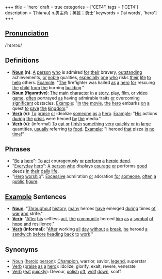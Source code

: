 +++
title = 'hero'
draft = true
categories = ['CET4']
tags = ['CET4']
description = '[ˈhiərəu] n.男主角；英雄；勇士'
keywords = ['ai words', 'hero']
+++

## [Pronunciation](/post/pronunciation/)
/ˈhɪərəʊ/

## Definitions
- **[Noun](/post/noun/) (n)**: [A](/post/a/) [person](/post/person/) [who](/post/who/) is admired [for](/post/for/) [their](/post/their/) bravery, [outstanding](/post/outstanding/) achievements, [or](/post/or/) [noble](/post/noble/) qualities, [especially](/post/especially/) [one](/post/one/) [who](/post/who/) risks [their](/post/their/) [life](/post/life/) [to](/post/to/) [help](/post/help/) others. [Example](/post/example/): "[The](/post/the/) firefighter was hailed [as](/post/as/) [a](/post/a/) [hero](/post/hero/) [for](/post/for/) rescuing [the](/post/the/) [child](/post/child/) [from](/post/from/) [the](/post/the/) burning [building](/post/building/)."
- **[Noun](/post/noun/) (figurative)**: [The](/post/the/) [main](/post/main/) [character](/post/character/) [in](/post/in/) [a](/post/a/) [story](/post/story/), [play](/post/play/), [film](/post/film/), [or](/post/or/) [video](/post/video/) [game](/post/game/), [often](/post/often/) portrayed [as](/post/as/) having admirable traits [or](/post/or/) overcoming [significant](/post/significant/) obstacles. [Example](/post/example/): "[In](/post/in/) [the](/post/the/) [movie](/post/movie/), [the](/post/the/) [hero](/post/hero/) embarks [on](/post/on/) [a](/post/a/) quest [to](/post/to/) [save](/post/save/) [the](/post/the/) [kingdom](/post/kingdom/)."
- **[Verb](/post/verb/) (v)**: [To](/post/to/) [praise](/post/praise/) [or](/post/or/) idealize [someone](/post/someone/) [as](/post/as/) [a](/post/a/) [hero](/post/hero/). [Example](/post/example/): "[His](/post/his/) actions [during](/post/during/) [the](/post/the/) [crisis](/post/crisis/) were heroed [by](/post/by/) [the](/post/the/) media."
- **[Verb](/post/verb/) (v)**: (informal) [To](/post/to/) [eat](/post/eat/) [or](/post/or/) [finish](/post/finish/) [something](/post/something/) [very](/post/very/) [quickly](/post/quickly/) [or](/post/or/) [in](/post/in/) [large](/post/large/) quantities, [usually](/post/usually/) referring [to](/post/to/) [food](/post/food/). [Example](/post/example/): "I heroed [that](/post/that/) pizza [in](/post/in/) [no](/post/no/) [time](/post/time/)!"

## Phrases
- "[Be](/post/be/) [a](/post/a/) [hero](/post/hero/)": [To](/post/to/) [act](/post/act/) courageously [or](/post/or/) [perform](/post/perform/) [a](/post/a/) [heroic](/post/heroic/) [deed](/post/deed/).
- "[Everyday](/post/everyday/) [hero](/post/hero/)": [A](/post/a/) [person](/post/person/) [who](/post/who/) displays [courage](/post/courage/) [or](/post/or/) performs [good](/post/good/) deeds [in](/post/in/) [their](/post/their/) [daily](/post/daily/) [life](/post/life/).
- "[Hero](/post/hero/) [worship](/post/worship/)": [Excessive](/post/excessive/) admiration [or](/post/or/) adoration [for](/post/for/) [someone](/post/someone/), [often](/post/often/) [a](/post/a/) [public](/post/public/) [figure](/post/figure/).

## [Example](/post/example/) Sentences
- **[Noun](/post/noun/)**: "[Throughout](/post/throughout/) [history](/post/history/), [many](/post/many/) heroes [have](/post/have/) emerged [during](/post/during/) times [of](/post/of/) [war](/post/war/) [and](/post/and/) strife."
- **[Verb](/post/verb/)**: "[After](/post/after/) [his](/post/his/) selfless [act](/post/act/), [the](/post/the/) [community](/post/community/) heroed [him](/post/him/) [as](/post/as/) [a](/post/a/) [symbol](/post/symbol/) [of](/post/of/) [hope](/post/hope/) [and](/post/and/) resilience."
- **[Verb](/post/verb/) (informal)**: "[After](/post/after/) working [all](/post/all/) [day](/post/day/) [without](/post/without/) [a](/post/a/) [break](/post/break/), [he](/post/he/) heroed [a](/post/a/) [sandwich](/post/sandwich/) [before](/post/before/) [heading](/post/heading/) [back](/post/back/) [to](/post/to/) [work](/post/work/)."

## Synonyms
- [Noun](/post/noun/) ([heroic](/post/heroic/) [person](/post/person/)): [Champion](/post/champion/), warrior, savior, [legend](/post/legend/), superstar
- [Verb](/post/verb/) ([praise](/post/praise/) [as](/post/as/) [a](/post/a/) [hero](/post/hero/)): Idolize, glorify, exalt, revere, venerate
- [Verb](/post/verb/) ([eat](/post/eat/) [quickly](/post/quickly/)): Devour, [polish](/post/polish/) [off](/post/off/), [wolf](/post/wolf/) [down](/post/down/), scoff
